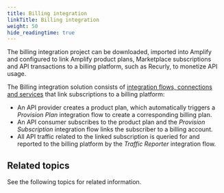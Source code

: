 ```yaml
---
title: Billing integration
linkTitle: Billing integration
weight: 50
hide_readingtime: true
---
```

The billing integration project can be downloaded, imported into Amplify and configured to link Amplify product plans, Marketplace subscriptions and API transactions to a billing platform, such as Recurly, to monetize API usage.

The Billing integration solution consists of [integration flows, connections and services](/docs/manage_marketplace/billing_integration/integration_components_flows) that link subscriptions to a billing platform:

* An API provider creates a product plan, which automatically triggers a *Provision Plan* integration flow to create a corresponding billing plan.
* An API consumer subscribes to the product plan and the *Provision Subscription* integration flow links the subscriber to a billing account.
* All API traffic related to the linked subscription is queried for and reported to the billing platform by the *Traffic Reporter* integration flow.

## Related topics

See the following topics for related information.
